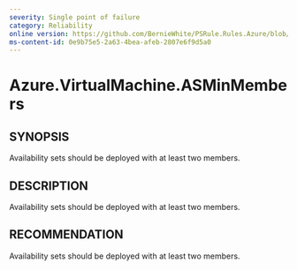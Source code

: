 ```yaml
---
severity: Single point of failure
category: Reliability
online version: https://github.com/BernieWhite/PSRule.Rules.Azure/blob/master/docs/rules/en-US/Azure.VirtualMachine.ASMinMembers.md
ms-content-id: 0e9b75e5-2a63-4bea-afeb-2807e6f9d5a0
---
```


# Azure.VirtualMachine.ASMinMembers

## SYNOPSIS

Availability sets should be deployed with at least two members.

## DESCRIPTION

Availability sets should be deployed with at least two members.

## RECOMMENDATION

Availability sets should be deployed with at least two members.
